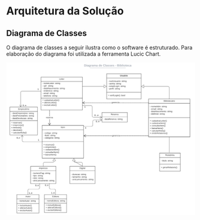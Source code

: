 # Arquitetura da Solução

## Diagrama de Classes

O diagrama de classes a seguir ilustra como o software é estruturado. Para elaboração do diagrama foi utilizada a ferramenta Lucic Chart.

![Diagrama de Classes](IMG/DiagramaClasses.png)
